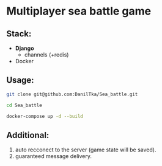 #  Multiplayer sea battle game

## Stack: ##

- **Django**
  - channels (+redis)
- Docker

## Usage: ##

  ```sh
  git clone git@github.com:DanilTka/Sea_battle.git

  cd Sea_battle

  docker-compose up -d --build
  ```
## Additional: ##
1. auto recconect to the server (game state will be saved).
2. guaranteed message delivery.
